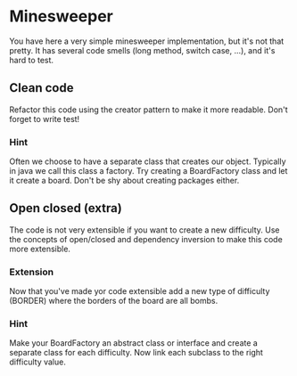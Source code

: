 # Minesweeper

You have here a very simple minesweeper implementation, but it's not that pretty.
It has several code smells (long method, switch case, ...), and it's hard to test.

## Clean code
Refactor this code using the creator pattern to make it more readable.
Don't forget to write test!


### Hint
Often we choose to have a separate class that creates our object. 
Typically in java we call this class a factory.
Try creating a BoardFactory class and let it create a board.
Don't be shy about creating packages either.


## Open closed (extra)
The code is not very extensible if you want to create a new difficulty.
Use the concepts of open/closed and dependency inversion to make this code more extensible.

### Extension
Now that you've made yor code extensible add a new type of difficulty (BORDER) where the borders of the board are all bombs.

### Hint
Make your BoardFactory an abstract class or interface and create a separate class for each difficulty.
Now link each subclass to the right difficulty value.

